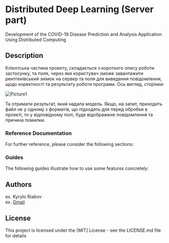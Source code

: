 # Distributed Deep Learning (Server part)

Development of the COVID-19 Disease Prediction and Analysis Application Using Distributed Computing

## Description

Клієнтська частина проекту, складається з короткого опису роботи застосунку, та поля, через яке користувач зможе завантажити рентгенівський знімок на сервер та поля для виведення повідомлення, щодо коректності та результату роботи програми. Ось вигляд, сторінки:

![Picture1](https://user-images.githubusercontent.com/89979281/171216038-bcd495c5-81d2-4ca3-8ed4-221080c62d6a.png)

Та отримати результат, який надала модель. 
	Якщо, на запит, приходить файл не у одному з форматів, що підходять для перед обробки в проекті, то у відповідному полі, буде відображене повідомлення та причина помилки.


### Reference Documentation

For further reference, please consider the following sections:

### Guides

The following guides illustrate how to use some features concretely:

## Authors

ex. Kyrylo Riabov  
ex. [Gmail](kyryl.ryabov@gmail.com)

## License

This project is licensed under the [MIT] License - see the LICENSE.md file for details

